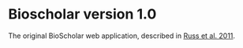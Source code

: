 # Bioscholar version 1.0
The original BioScholar web application, described in 
[Russ et al. 2011](http://www.biomedcentral.com/1471-2105/12/351).
